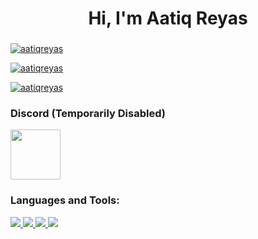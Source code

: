 <h1 align="center">Hi, I'm Aatiq Reyas</h1>
<h3 align="center"></h3>

<p align="left"> <a href="https://github.com/aatiqreyas" target="blank"><img src="https://komarev.com/ghpvc/?username=aatiqreyas&color=blueviolet&style=flat-square" alt="aatiqreyas" /> </p>

<p align="left"> <a href="https://twitter.com/aatiqreyas" target="blank"><img src="https://img.shields.io/twitter/follow/aatiqreyas?logo=twitter&style=for-the-badge" alt="aatiqreyas" /></a> </p>
<p align="left"><a href="https://www.youtube.com/channel/UCqrbol6mVarxUaqfh81urgA" target="blank"><img src="https://img.shields.io/youtube/channel/subscribers/UCqrbol6mVarxUaqfh81urgA?label=Subscribe%20%40aatiqreyas&style=for-the-badge" alt="aatiqreyas" /></a> </p>

### Discord (Temporarily Disabled)
<a href="https://discord.com/users/875068210360233995">
<img height="80px" src="https://www.howtogeek.com/wp-content/uploads/2021/07/Discord-Logo-Lede.png" />
</a>

### Languages and Tools:
<p align="left">
<a href="https://youtu.be/dQw4w9WgXcQ" target="blank"><img src="https://img.shields.io/badge/Node.JS-black?style=for-the-badge&logo=node.js" />
<a href="https://youtu.be/dQw4w9WgXcQ" target="blank"><img src="https://img.shields.io/badge/-HTML5-black?style=for-the-badge&logo=HTML5" />
<a href="https://youtu.be/dQw4w9WgXcQ" target="blank"><img src="https://img.shields.io/badge/CSS-black?style=for-the-badge&logo=css3&logoColor=#1572B6" />
<a href="https://youtu.be/dQw4w9WgXcQ" target="blank"><img src="https://img.shields.io/badge/Javascript-black?style=for-the-badge&logo=javascript" />
</p>
<br />

